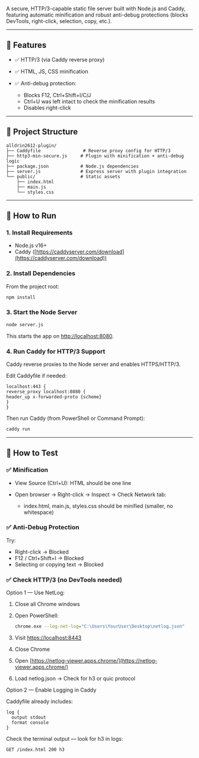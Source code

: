 
A secure, HTTP/3-capable static file server built with Node.js and Caddy, featuring automatic minification and robust anti-debug protections (blocks DevTools, right-click, selection, copy, etc.).

---

## 🔧 Features

* ✅ HTTP/3 (via Caddy reverse proxy)
* ✅ HTML, JS, CSS minification
* ✅ Anti-debug protection:

  * Blocks F12, Ctrl+Shift+I/C/J
  * Ctrl+U was left intact to check the minification results
  * Disables right-click

---

## 📁 Project Structure

```
alldrin2612-plugin/
├── Caddyfile                # Reverse proxy config for HTTP/3
├── http3-min-secure.js     # Plugin with minification + anti-debug logic
├── package.json            # Node.js dependencies
├── server.js               # Express server with plugin integration
└── public/                 # Static assets
    ├── index.html
    ├── main.js
    └── styles.css
```

---

## 🚀 How to Run

### 1. Install Requirements

* Node.js v16+
* Caddy ([https://caddyserver.com/download](https://caddyserver.com/download))

### 2. Install Dependencies

From the project root:

```bash
npm install
```

### 3. Start the Node Server

```bash
node server.js
```

This starts the app on [http://localhost:8080](http://localhost:8080).

### 4. Run Caddy for HTTP/3 Support

Caddy reverse proxies to the Node server and enables HTTPS/HTTP/3.

Edit Caddyfile if needed:

```caddyfile
localhost:443 {
reverse_proxy localhost:8080 {
header_up x-forwarded-proto {scheme}
}
}
```

Then run Caddy (from PowerShell or Command Prompt):

```bash
caddy run
```
---

## 🧪 How to Test

### ✅ Minification

* View Source (Ctrl+U): HTML should be one line
* Open browser → Right-click → Inspect → Check Network tab:

  * index.html, main.js, styles.css should be minified (smaller, no whitespace)

### ✅ Anti-Debug Protection

Try:

* Right-click → Blocked
* F12 / Ctrl+Shift+I → Blocked
* Selecting or copying text → Blocked


### ✅ Check HTTP/3 (no DevTools needed)

Option 1 — Use NetLog:

1. Close all Chrome windows

2. Open PowerShell:

   ```bash
   chrome.exe --log-net-log="C:\Users\YourUser\Desktop\netlog.json"
   ```

3. Visit [https://localhost:8443](https://localhost:8443)

4. Close Chrome

5. Open [https://netlog-viewer.apps.chrome/](https://netlog-viewer.apps.chrome/)

6. Load netlog.json → Check for h3 or quic protocol

Option 2 — Enable Logging in Caddy

Caddyfile already includes:

```caddyfile
log {
  output stdout
  format console
}
```

Check the terminal output — look for h3 in logs:

```
GET /index.html 200 h3
```


